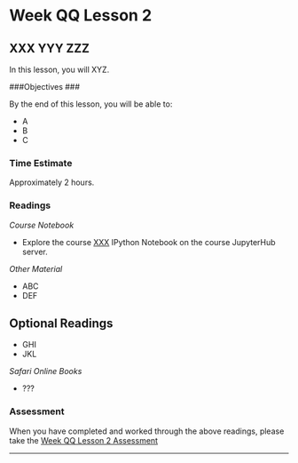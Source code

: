 # Week QQ Lesson 2 #
## XXX YYY ZZZ ##

In this lesson, you will XYZ. 

###Objectives ###

By the end of this lesson, you will be able to:

- A
- B 
- C

### Time Estimate ###

Approximately 2 hours.

### Readings ####

_Course Notebook_

- Explore the course [XXX][l2nb]
IPython Notebook on the course JupyterHub server.

_Other Material_

- ABC
- DEF

## Optional Readings ##

- GHI
- JKL

_Safari Online Books_

- ???
 
### Assessment ###

When you have completed and worked through the above readings, please take the [Week QQ Lesson 2 Assessment][la]

----
[l2nb]: notebooks/xxx.ipynb

[la]: https://learn.illinois.edu/